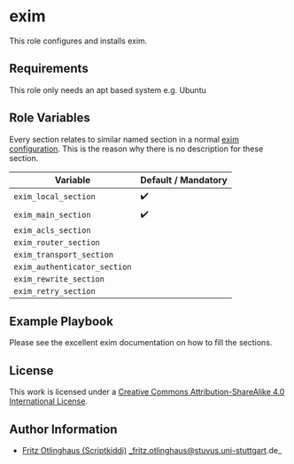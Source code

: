 # exim

This role configures and installs exim.

## Requirements

This role only needs an apt based system e.g. Ubuntu

## Role Variables
Every section relates to similar named section in a normal [exim configuration](https://www.exim.org/exim-html-current/doc/html/spec_html/index.html).
This is the reason why there is no description for these section.

| Variable                     | Default / Mandatory |
|------------------------------|---------------------|
| `exim_local_section`         | :heavy_check_mark:  |
| `exim_main_section`          | :heavy_check_mark:  |
| `exim_acls_section`          |                     |
| `exim_router_section`        |                     |
| `exim_transport_section`     |                     |
| `exim_authenticator_section` |                     |
| `exim_rewrite_section`       |                     |
| `exim_retry_section`         |                     |

## Example Playbook

Please see the excellent exim documentation on how to fill the sections.

## License

This work is licensed under a [Creative Commons Attribution-ShareAlike 4.0 International License](https://creativecommons.org/licenses/by-sa/4.0/).


## Author Information

- [Fritz Otlinghaus (Scriptkiddi)](https://github.com/scriptkiddi) _fritz.otlinghaus@stuvus.uni-stuttgart.de_
